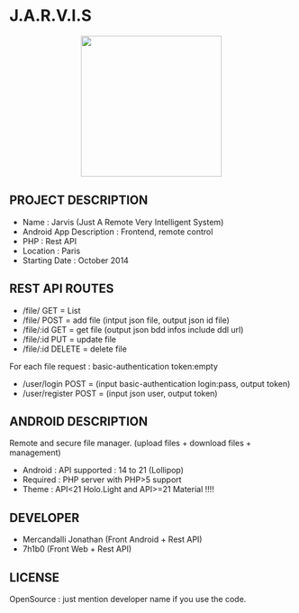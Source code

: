 J.A.R.V.I.S
=====================

<p align="center">
<img src="https://raw.github.com/Mercandj/Jarvis/master/screenshot/1.png" width="250" />
</p>

## PROJECT DESCRIPTION

* Name : Jarvis (Just A Remote Very Intelligent System)
* Android App Description : Frontend, remote control
* PHP : Rest API
* Location : Paris
* Starting Date : October 2014


## REST API ROUTES

* /file/ 			GET 	= List
* /file/ 			POST 	= add file (intput json file, output json id file)
* /file/:id 		GET 	= get file (output json bdd infos include ddl url)
* /file/:id 		PUT 	= update file
* /file/:id  		DELETE 	= delete file

For each file request : basic-authentication token:empty

* /user/login 		POST 	= (input basic-authentication login:pass, output token)
* /user/register 	POST 	= (input json user, output token)


## ANDROID DESCRIPTION

Remote and secure file manager. (upload files + download files + management)

* Android : API supported : 14 to 21 (Lollipop)
* Required : PHP server with PHP>5 support
* Theme : API<21 Holo.Light and API>=21 Material !!!!


## DEVELOPER

* Mercandalli Jonathan (Front Android + Rest API)
* 7h1b0 (Front Web + Rest API)


## LICENSE

OpenSource : just mention developer name if you use the code.